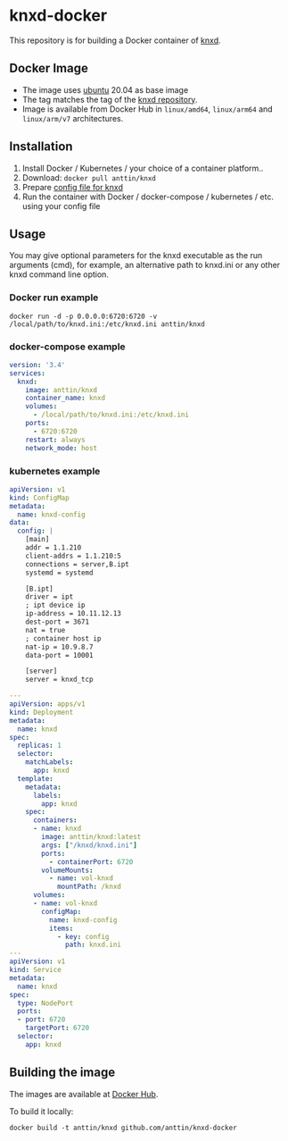 # knxd-docker

This repository is for building a Docker container of [knxd](https://github.com/knxd/knxd/).

## Docker Image

* The image uses [ubuntu](https://hub.docker.com/_/ubuntu) 20.04 as base image
* The tag matches the tag of the [knxd repository](https://github.com/knxd/knxd/tags).
* Image is available from Docker Hub in `linux/amd64`, `linux/arm64` and `linux/arm/v7` architectures.

## Installation
1. Install Docker / Kubernetes / your choice of a container platform..
1. Download: `docker pull anttin/knxd`
1. Prepare [config file for knxd](https://github.com/knxd/knxd/blob/master/doc/inifile.rst)
1. Run the container with Docker / docker-compose / kubernetes / etc. using your config file

## Usage

You may give optional parameters for the knxd executable as the run arguments (cmd), for example, an alternative path to knxd.ini or any other knxd command line option.

### Docker run example

```shell
docker run -d -p 0.0.0.0:6720:6720 -v /local/path/to/knxd.ini:/etc/knxd.ini anttin/knxd
```

### docker-compose example

```yaml
version: '3.4'
services:
  knxd:
    image: anttin/knxd
    container_name: knxd
    volumes:
      - /local/path/to/knxd.ini:/etc/knxd.ini
    ports:
      - 6720:6720
    restart: always
    network_mode: host
```

### kubernetes example

```yaml
apiVersion: v1
kind: ConfigMap
metadata:
  name: knxd-config
data:
  config: |
    [main]
    addr = 1.1.210
    client-addrs = 1.1.210:5
    connections = server,B.ipt
    systemd = systemd

    [B.ipt]
    driver = ipt
    ; ipt device ip
    ip-address = 10.11.12.13
    dest-port = 3671
    nat = true
    ; container host ip
    nat-ip = 10.9.8.7
    data-port = 10001

    [server]
    server = knxd_tcp

---
apiVersion: apps/v1
kind: Deployment
metadata:
  name: knxd
spec:
  replicas: 1
  selector:
    matchLabels:
      app: knxd
  template:
    metadata:
      labels:
        app: knxd
    spec:
      containers:
      - name: knxd
        image: anttin/knxd:latest
        args: ["/knxd/knxd.ini"]
        ports:
          - containerPort: 6720
        volumeMounts:
          - name: vol-knxd
            mountPath: /knxd
      volumes:
      - name: vol-knxd
        configMap:
          name: knxd-config
          items:
            - key: config
              path: knxd.ini
---
apiVersion: v1
kind: Service
metadata:
  name: knxd
spec:
  type: NodePort
  ports:
  - port: 6720
    targetPort: 6720
  selector:
    app: knxd
```

## Building the image
The images are available at [Docker Hub](https://hub.docker.com/r/anttin/knxd).

To build it locally:
```shell
docker build -t anttin/knxd github.com/anttin/knxd-docker
```
